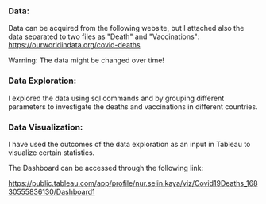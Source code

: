 ### Data:

Data can be acquired from the following website, but I attached also the data separated to two files as "Death" and "Vaccinations":
https://ourworldindata.org/covid-deaths

Warning: The data might be changed over time!

### Data Exploration:

I explored the data using sql commands and by grouping different parameters to investigate the deaths and vaccinations in different countries.


### Data Visualization:

I have used the outcomes of the data exploration as an input in Tableau to visualize certain statistics.

The Dashboard can be accessed through the following link:

https://public.tableau.com/app/profile/nur.selin.kaya/viz/Covid19Deaths_16830555836130/Dashboard1
